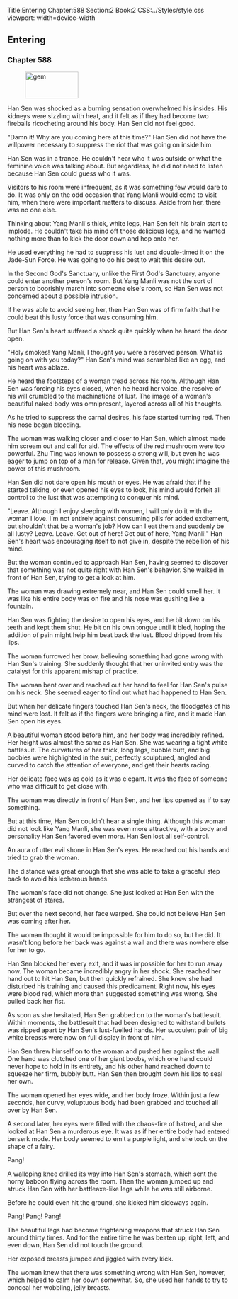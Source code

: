 Title:Entering 
Chapter:588 
Section:2 
Book:2 
CSS:../Styles/style.css 
viewport: width=device-width
  
## Entering
### Chapter 588
  
<figure>
	<img src="../Images/gem.gif" alt="gem" id="gem" width="120" height="60" />
</figure>
  

  
Han Sen was shocked as a burning sensation overwhelmed his insides. His kidneys were sizzling with heat, and it felt as if they had become two fireballs ricocheting around his body. Han Sen did not feel good.

"Damn it! Why are you coming here at this time?" Han Sen did not have the willpower necessary to suppress the riot that was going on inside him.

Han Sen was in a trance. He couldn't hear who it was outside or what the feminine voice was talking about. But regardless, he did not need to listen because Han Sen could guess who it was.

Visitors to his room were infrequent, as it was something few would dare to do. It was only on the odd occasion that Yang Manli would come to visit him, when there were important matters to discuss. Aside from her, there was no one else.

Thinking about Yang Manli's thick, white legs, Han Sen felt his brain start to implode. He couldn't take his mind off those delicious legs, and he wanted nothing more than to kick the door down and hop onto her.

He used everything he had to suppress his lust and double-timed it on the Jade-Sun Force. He was going to do his best to wait this desire out.

In the Second God's Sanctuary, unlike the First God's Sanctuary, anyone could enter another person's room. But Yang Manli was not the sort of person to boorishly march into someone else's room, so Han Sen was not concerned about a possible intrusion.

If he was able to avoid seeing her, then Han Sen was of firm faith that he could beat this lusty force that was consuming him.

But Han Sen's heart suffered a shock quite quickly when he heard the door open.

"Holy smokes! Yang Manli, I thought you were a reserved person. What is going on with you today?" Han Sen's mind was scrambled like an egg, and his heart was ablaze.

He heard the footsteps of a woman tread across his room. Although Han Sen was forcing his eyes closed, when he heard her voice, the resolve of his will crumbled to the machinations of lust. The image of a woman's beautiful naked body was omnipresent, layered across all of his thoughts.

As he tried to suppress the carnal desires, his face started turning red. Then his nose began bleeding.

The woman was walking closer and closer to Han Sen, which almost made him scream out and call for aid. The effects of the red mushroom were too powerful. Zhu Ting was known to possess a strong will, but even he was eager to jump on top of a man for release. Given that, you might imagine the power of this mushroom.

Han Sen did not dare open his mouth or eyes. He was afraid that if he started talking, or even opened his eyes to look, his mind would forfeit all control to the lust that was attempting to conquer his mind.

"Leave. Although I enjoy sleeping with women, I will only do it with the woman I love. I'm not entirely against consuming pills for added excitement, but shouldn't that be a woman's job? How can I eat them and suddenly be all lusty? Leave. Leave. Get out of here! Get out of here, Yang Manli!" Han Sen's heart was encouraging itself to not give in, despite the rebellion of his mind.

But the woman continued to approach Han Sen, having seemed to discover that something was not quite right with Han Sen's behavior. She walked in front of Han Sen, trying to get a look at him.

The woman was drawing extremely near, and Han Sen could smell her. It was like his entire body was on fire and his nose was gushing like a fountain.

Han Sen was fighting the desire to open his eyes, and he bit down on his teeth and kept them shut. He bit on his own tongue until it bled, hoping the addition of pain might help him beat back the lust. Blood dripped from his lips.

The woman furrowed her brow, believing something had gone wrong with Han Sen's training. She suddenly thought that her uninvited entry was the catalyst for this apparent mishap of practice.

The woman bent over and reached out her hand to feel for Han Sen's pulse on his neck. She seemed eager to find out what had happened to Han Sen.

But when her delicate fingers touched Han Sen's neck, the floodgates of his mind were lost. It felt as if the fingers were bringing a fire, and it made Han Sen open his eyes.

A beautiful woman stood before him, and her body was incredibly refined. Her height was almost the same as Han Sen. She was wearing a tight white battlesuit. The curvatures of her thick, long legs, bubble butt, and big boobies were highlighted in the suit, perfectly sculptured, angled and curved to catch the attention of everyone, and get their hearts racing.

Her delicate face was as cold as it was elegant. It was the face of someone who was difficult to get close with.

The woman was directly in front of Han Sen, and her lips opened as if to say something.

But at this time, Han Sen couldn't hear a single thing. Although this woman did not look like Yang Manli, she was even more attractive, with a body and personality Han Sen favored even more. Han Sen lost all self-control.

An aura of utter evil shone in Han Sen's eyes. He reached out his hands and tried to grab the woman.

The distance was great enough that she was able to take a graceful step back to avoid his lecherous hands.

The woman's face did not change. She just looked at Han Sen with the strangest of stares.

But over the next second, her face warped. She could not believe Han Sen was coming after her.

The woman thought it would be impossible for him to do so, but he did. It wasn't long before her back was against a wall and there was nowhere else for her to go.

Han Sen blocked her every exit, and it was impossible for her to run away now. The woman became incredibly angry in her shock. She reached her hand out to hit Han Sen, but then quickly refrained. She knew she had disturbed his training and caused this predicament. Right now, his eyes were blood red, which more than suggested something was wrong. She pulled back her fist.

As soon as she hesitated, Han Sen grabbed on to the woman's battlesuit. Within moments, the battlesuit that had been designed to withstand bullets was ripped apart by Han Sen's lust-fuelled hands. Her succulent pair of big white breasts were now on full display in front of him.

Han Sen threw himself on to the woman and pushed her against the wall. One hand was clutched one of her giant boobs, which one hand could never hope to hold in its entirety, and his other hand reached down to squeeze her firm, bubbly butt. Han Sen then brought down his lips to seal her own.

The woman opened her eyes wide, and her body froze. Within just a few seconds, her curvy, voluptuous body had been grabbed and touched all over by Han Sen.

A second later, her eyes were filled with the chaos-fire of hatred, and she looked at Han Sen a murderous eye. It was as if her entire body had entered berserk mode. Her body seemed to emit a purple light, and she took on the shape of a fairy.

Pang!

A walloping knee drilled its way into Han Sen's stomach, which sent the horny baboon flying across the room. Then the woman jumped up and struck Han Sen with her battleaxe-like legs while he was still airborne.

Before he could even hit the ground, she kicked him sideways again.

Pang! Pang! Pang!

The beautiful legs had become frightening weapons that struck Han Sen around thirty times. And for the entire time he was beaten up, right, left, and even down, Han Sen did not touch the ground.

Her exposed breasts jumped and jiggled with every kick.

The woman knew that there was something wrong with Han Sen, however, which helped to calm her down somewhat. So, she used her hands to try to conceal her wobbling, jelly breasts.